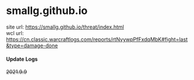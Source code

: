 # smallg.github.io
site url: https://smallg.github.io/threat/index.html<br/>
wcl url: https://cn.classic.warcraftlogs.com/reports/rtNvywpPfFxdqMbK#fight=last&type=damage-done
#### Update Logs
~~2021.9.9~~

